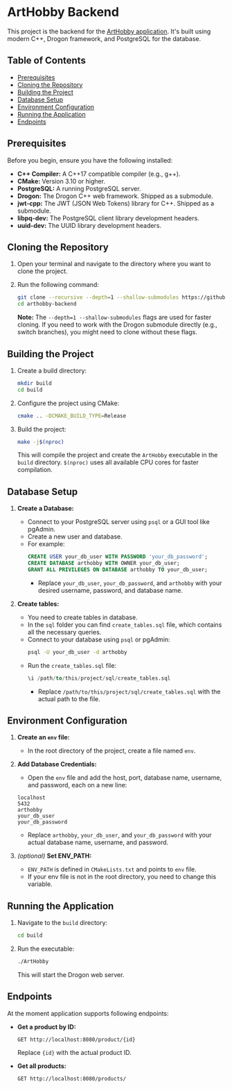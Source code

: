 # ArtHobby Backend

This project is the backend for the [ArtHobby application](https://arthobby-frontend.vercel.app/). It's built using modern C++, Drogon framework, and PostgreSQL for the database.

## Table of Contents

- [Prerequisites](#prerequisites)
- [Cloning the Repository](#cloning-the-repository)
- [Building the Project](#building-the-project)
- [Database Setup](#database-setup)
- [Environment Configuration](#environment-configuration)
- [Running the Application](#running-the-application)
- [Endpoints](#endpoints)

## Prerequisites

Before you begin, ensure you have the following installed:

-   **C++ Compiler:** A C++17 compatible compiler (e.g., g++).
-   **CMake:** Version 3.10 or higher.
-   **PostgreSQL:** A running PostgreSQL server.
-   **Drogon:** The Drogon C++ web framework. Shipped as a submodule.
-   **jwt-cpp:** The JWT (JSON Web Tokens) library for C++. Shipped as a submodule.
-   **libpq-dev:** The PostgreSQL client library development headers.
-   **uuid-dev:** The UUID library development headers.

## Cloning the Repository

1.  Open your terminal and navigate to the directory where you want to clone the project.
2.  Run the following command:

    ```bash
    git clone --recursive --depth=1 --shallow-submodules https://github.com/1Kuso4ek1/arthobby-backend.git
    cd arthobby-backend
    ```

    **Note:** The `--depth=1 --shallow-submodules` flags are used for faster cloning. If you need to work with the Drogon submodule directly (e.g., switch branches), you might need to clone without these flags.

## Building the Project

1.  Create a build directory:

    ```bash
    mkdir build
    cd build
    ```

2.  Configure the project using CMake:

    ```bash
    cmake .. -DCMAKE_BUILD_TYPE=Release
    ```

3.  Build the project:

    ```bash
    make -j$(nproc)
    ```

    This will compile the project and create the `ArtHobby` executable in the `build` directory. `$(nproc)` uses all available CPU cores for faster compilation.

## Database Setup

1.  **Create a Database:**
    - Connect to your PostgreSQL server using `psql` or a GUI tool like pgAdmin.
    - Create a new user and database.
    - For example:
        ```sql
        CREATE USER your_db_user WITH PASSWORD 'your_db_password';
        CREATE DATABASE arthobby WITH OWNER your_db_user;
        GRANT ALL PRIVILEGES ON DATABASE arthobby TO your_db_user;
        ```
        - Replace `your_db_user`, `your_db_password`, and `arthobby` with your desired username, password, and database name.

2. **Create tables:**
    - You need to create tables in database.
    - In the `sql` folder you can find `create_tables.sql` file, which contains all the necessary queries.
    - Connect to your database using `psql` or pgAdmin:
        ```bash
        psql -U your_db_user -d arthobby
        ```
    - Run the `create_tables.sql` file:
        ```sql
        \i /path/to/this/project/sql/create_tables.sql
        ```
        - Replace `/path/to/this/project/sql/create_tables.sql` with the actual path to the file.
    
## Environment Configuration

1.  **Create an `env` file:**
    - In the root directory of the project, create a file named `env`.

2.  **Add Database Credentials:**
    - Open the `env` file and add the host, port, database name, username, and password, each on a new line:

    ```
    localhost
    5432
    arthobby
    your_db_user
    your_db_password
    ```

    - Replace `arthobby`, `your_db_user`, and `your_db_password` with your actual database name, username, and password.

3. *(optional)* **Set ENV_PATH:**
    - `ENV_PATH` is defined in `CMakeLists.txt` and points to `env` file.
    - If your env file is not in the root directory, you need to change this variable.

## Running the Application

1.  Navigate to the `build` directory:

    ```bash
    cd build
    ```

2.  Run the executable:

    ```bash
    ./ArtHobby
    ```

    This will start the Drogon web server.

## Endpoints

At the moment application supports following endpoints:

-   **Get a product by ID:**

    ```
    GET http://localhost:8080/product/{id}
    ```

    Replace `{id}` with the actual product ID.

-   **Get all products:**

    ```
    GET http://localhost:8080/products/
    ```
